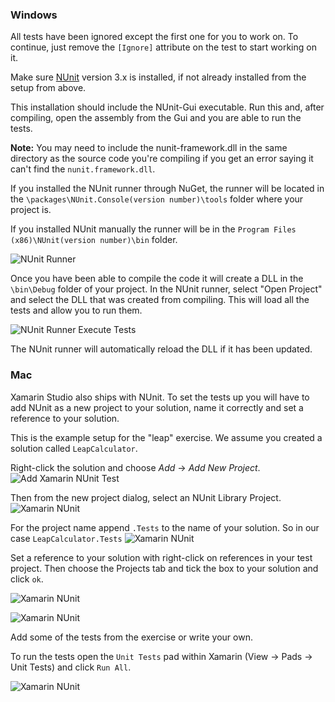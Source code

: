 ### Windows
All tests have been ignored except the first one for you to work on. To continue, just remove the ```[Ignore]``` attribute on the test to start working on it.

Make sure [NUnit](http://nunit.org/?p=download) version 3.x is installed, if not already installed from the setup from above.

This installation should include the NUnit-Gui executable. Run this and, after compiling, open the assembly from the Gui and you are able to run the tests.

**Note:** You may need to include the nunit-framework.dll in the same directory as the source code you're compiling if you get an error saying it can't find the ```nunit.framework.dll```.

If you installed the NUnit runner through NuGet, the runner will be located in the ```\packages\NUnit.Console(version number)\tools``` folder where your project is.

If you installed NUnit manually the runner will be in the ```Program Files (x86)\NUnit(version number)\bin``` folder.

![NUnit Runner](http://x.exercism.io/v3/tracks/csharp/docs/img/nUnitRunner.png)

Once you have been able to compile the code it will create a DLL in the ```\bin\Debug``` folder of your project. In the NUnit runner, select "Open Project" and select the DLL that was created from compiling. This will load all the tests and allow you to run them.

![NUnit Runner Execute Tests](http://x.exercism.io/v3/tracks/csharp/docs/img/nUnitExecuteTests.png)

The NUnit runner will automatically reload the DLL if it has been updated.

### Mac
Xamarin Studio also ships with NUnit. To set the tests up you will have to add NUnit as a new project to your solution, name it correctly and set a reference to your solution.

This is the example setup for the "leap" exercise. We assume you created a solution called `LeapCalculator`.

Right-click the solution and choose *Add* -> *Add New Project*.
![Add Xamarin NUnit Test](http://x.exercism.io/v3/tracks/csharp/docs/img/xamarin-add-new-project.png)

Then from the new project dialog, select an NUnit Library Project.
![Xamarin NUnit](http://x.exercism.io/v3/tracks/csharp/docs/img/xamarin-nunit.jpg)

For the project name append `.Tests` to the name of your solution. So in our case `LeapCalculator.Tests`
![Xamarin NUnit](http://x.exercism.io/v3/tracks/csharp/docs/img/xamarin-naming.png)

Set a reference to your solution with right-click on references in your test project. Then choose the Projects tab and tick the box to your solution and  click `ok`.

![Xamarin NUnit](http://x.exercism.io/v3/tracks/csharp/docs/img/xamarin-edit-reference.png)

![Xamarin NUnit](http://x.exercism.io/v3/tracks/csharp/docs/img/xamarin-add-reference.png)

Add some of the tests from the exercise or write your own.

To run the tests open the `Unit Tests` pad within Xamarin (View -> Pads -> Unit Tests) and click `Run All`.

![Xamarin NUnit](http://x.exercism.io/v3/tracks/csharp/docs/img/xamarin-tests.png)
